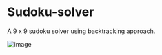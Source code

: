 # Sudoku-solver
A 9 x 9 sudoku solver using backtracking approach.

![image](https://user-images.githubusercontent.com/80577092/187685035-89a74cfc-8f2e-49cf-b7ef-bde8339b831c.png)
